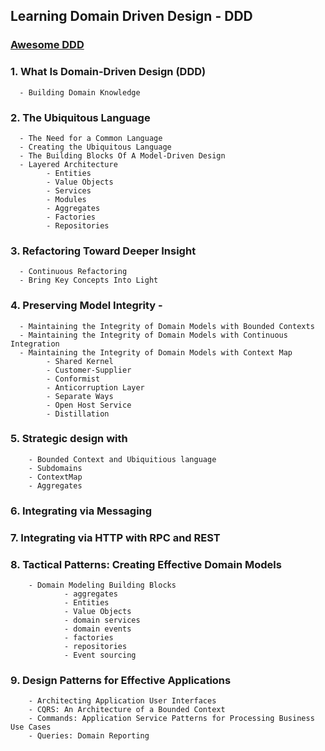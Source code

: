 ## Learning Domain Driven Design - DDD

### [Awesome DDD](https://github.com/heynickc/awesome-ddd)

### 1. What Is Domain-Driven Design (DDD)
      - Building Domain Knowledge

### 2. The Ubiquitous Language
      - The Need for a Common Language
      - Creating the Ubiquitous Language
      - The Building Blocks Of A Model-Driven Design
      - Layered Architecture
            - Entities
            - Value Objects
            - Services
            - Modules
            - Aggregates
            - Factories
            - Repositories

### 3. Refactoring Toward Deeper Insight
      - Continuous Refactoring
      - Bring Key Concepts Into Light

### 4. Preserving Model Integrity - 
      - Maintaining the Integrity of Domain Models with Bounded Contexts
      - Maintaining the Integrity of Domain Models with Continuous Integration
      - Maintaining the Integrity of Domain Models with Context Map
            - Shared Kernel
            - Customer-Supplier
            - Conformist
            - Anticorruption Layer
            - Separate Ways
            - Open Host Service
            - Distillation

### 5. Strategic design  with 
        - Bounded Context and Ubiquitious language
        - Subdomains
        - ContextMap 
        - Aggregates 

### 6.  Integrating via Messaging

### 7.  Integrating via HTTP with RPC and REST

### 8. Tactical Patterns: Creating Effective Domain Models
        - Domain Modeling Building Blocks
                - aggregates
                - Entities
                - Value Objects
                - domain services
                - domain events 
                - factories
                - repositories 
                - Event sourcing 
                
### 9. Design Patterns for Effective Applications
        - Architecting Application User Interfaces
        - CQRS: An Architecture of a Bounded Context
        - Commands: Application Service Patterns for Processing Business Use Cases
        - Queries: Domain Reporting
